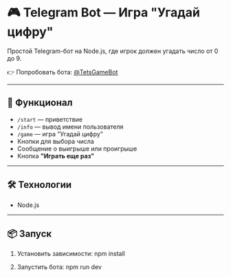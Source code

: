 # 🎮 Telegram Bot — Игра "Угадай цифру"

Простой Telegram-бот на Node.js, где игрок должен угадать число от 0 до 9.

👉 Попробовать бота: [@TetsGameBot](https://t.me/TetsGameBot)

---

## 🚀 Функционал

- `/start` — приветствие
- `/info` — вывод имени пользователя
- `/game` — игра "Угадай цифру"
- Кнопки для выбора числа
- Сообщение о выигрыше или проигрыше
- Кнопка **"Играть еще раз"**

---

## 🛠 Технологии

- Node.js

---

## 📦 Запуск

1. Установить зависимости:
   npm install

2. Запустить бота:
   npm run dev

